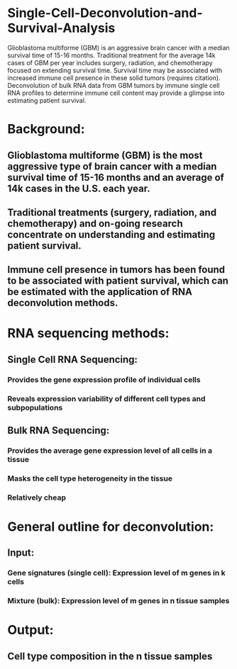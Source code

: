 # Single-Cell-Deconvolution-and-Survival-Analysis
Glioblastoma multiforme (GBM) is an aggressive brain cancer with a median survival time of 15-16 months.  Traditional treatment for the average 14k cases of GBM per year includes surgery, radiation, and chemotherapy focused on extending survival time.  Survival time may be associated with increased immune cell presence in these solid tumors (requires citation).  Deconvolution of bulk RNA data from GBM tumors by immune single cell RNA profiles to determine immune cell content may provide a glimpse into estimating patient survival.

# Background:

## Glioblastoma multiforme (GBM) is the most aggressive type of brain cancer with a median survival time of 15-16 months and an average of 14k cases in the U.S. each year. 
## Traditional treatments (surgery, radiation, and chemotherapy) and on-going research concentrate on understanding and estimating patient survival. 
## Immune cell presence in tumors has been found to be associated with patient survival, which can be estimated with the application of RNA deconvolution methods.  


# RNA sequencing methods:
## Single Cell RNA Sequencing: 
### Provides the gene expression profile of individual cells
### Reveals expression variability of different cell types and subpopulations
## Bulk RNA Sequencing:
### Provides the average gene expression level of all cells in a tissue 
### Masks the cell type heterogeneity in the tissue
### Relatively cheap 

# General outline for deconvolution:
## Input:
### Gene signatures (single cell): Expression level of m genes in k cells
### Mixture (bulk):  Expression level of m genes in n tissue samples
# Output:
## Cell type composition in the n tissue samples
